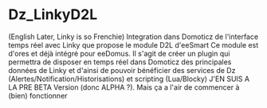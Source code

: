 # Dz_LinkyD2L
(English Later, Linky is so Frenchie)
Integration dans Domoticz de l'interface temps réel avec Linky que propose le module D2L d'eeSmart
Ce module est d'ores et déjà intégré pour eeDomus.
Il s'agit de créer un plugin qui permettra de disposer en temps réel dans Domoticz des principales données de Linky
et d'ainsi de pouvoir bénéficier des services de Dz (Alertes/Notification/Historisations) et scripting (Lua/Blocky)
J'EN SUIS A LA PRE BETA Version (donc ALPHA ?). Mais ça a l'air de commencer à (bien) fonctionner
